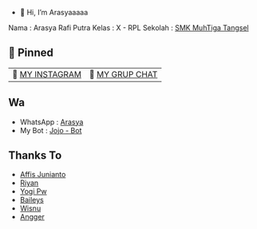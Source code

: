 - 👋 Hi, I’m Arasyaaaaa


Nama : Arasya Rafi Putra
Kelas : X - RPL
Sekolah : [SMK MuhTiga Tangsel](http://muhtiga.sch.id)

## 📌 Pinned
| | |
| :--- | :--- |
| 📧 [MY INSTAGRAM](https://instagram.com/sofunsyabi.id) | 🔪 [MY GRUP CHAT](https://chat.whatsapp.com/HECLovHbCI6LVVH4Q8FN2C) |

## Wa
- WhatsApp : [Arasya](https://wa.me/6281319944917)
- My Bot : [Jojo - Bot](https://wa.me/6288213292687)

## Thanks To
- [Affis Junianto](https://github.com/affisjunianto)
- [Riyan](https://github.com/rtwone)
- [Yogi Pw](https://github.com/yogipw)
- [Baileys](https://github.com/adiwajshing/baileys)
- [Wisnu](https://github.com/cheo-bot)
- [Angger](https://github.com/ANGGER4)

